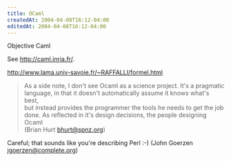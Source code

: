 ```yaml
---
title: OCaml
createdAt: 2004-04-08T16:12-04:00
editedAt: 2004-04-08T16:12-04:00
---
```


Objective Caml

See http://caml.inria.fr/.

http://www.lama.univ-savoie.fr/~RAFFALLI/formel.html

 > As a side note, I don't see Ocaml as a science project.  It's a pragmatic   
 > language, in that it doesn't automatically assume it knows what's best,     
 > but instead provides the programmer the tools he needs to get the job       
 > done.  As reflected in it's design decisions, the people designing Ocaml    
 > (Brian Hurt <bhurt@spnz.org>)
                                                                               
 Careful; that sounds like you're describing Perl :-)
 (John Goerzen <jgoerzen@complete.org>)

